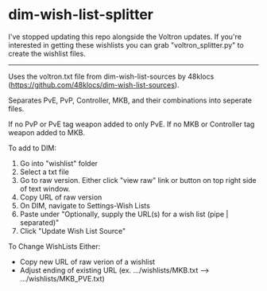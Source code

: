 # dim-wish-list-splitter

I've stopped updating this repo alongside the Voltron updates. If you're interested in getting these wishlists you can grab "voltron_splitter.py" to create the wishlist files.

----------------------------------------------------------------

Uses the voltron.txt file from dim-wish-list-sources by 48klocs (https://github.com/48klocs/dim-wish-list-sources).

Separates PvE, PvP, Controller, MKB, and their combinations into seperate files.

If no PvP or PvE tag weapon added to only PvE. If no MKB or Controller tag weapon added to MKB.

To add to DIM:
1. Go into "wishlist" folder
2. Select a txt file
3. Go to raw version. Either click "view raw" link or button on top right side of text window.
4. Copy URL of raw version
5. On DIM, navigate to Settings-Wish Lists
6. Paste under "Optionally, supply the URL(s) for a wish list (pipe | separated)"
7. Click "Update Wish List Source"

To Change WishLists Either:
* Copy new URL of raw verion of a wishlist
* Adjust ending of existing URL (ex. .../wishlists/MKB.txt --> .../wishlists/MKB_PVE.txt)
